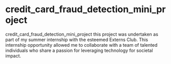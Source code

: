# credit_card_fraud_detection_mini_project
credit_card_fraud_detection_mini_project  this project was undertaken as part of my summer internship with the esteemed Externs Club. This internship opportunity allowed me to collaborate with a team of talented individuals who share a passion for leveraging technology for societal impact.
